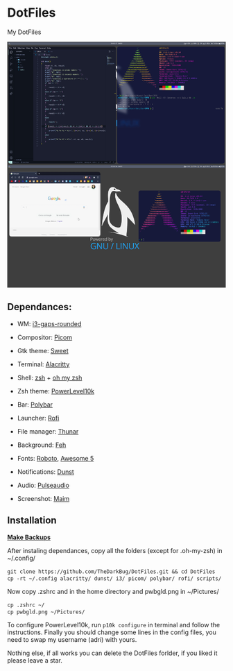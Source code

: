 # DotFiles

My DotFiles

![dotfiles.png](https://github.com/TheDarkBug/DotFiles/blob/main/dotfiles.png)

## Dependances:

- WM: [i3-gaps-rounded](https://aur.archlinux.org/packages/i3-gaps-rounded-git/)

- Compositor: [Picom](https://wiki.archlinux.org/index.php/Picom)

- Gtk theme: [Sweet](https://github.com/EliverLara/Sweet)

- Terminal: [Alacritty](https://wiki.archlinux.org/index.php/Alacritty)

- Shell: [zsh](https://wiki.archlinux.org/index.php/zsh) + [oh my zsh](https://ohmyz.sh/)

- Zsh theme: [PowerLevel10k](https://github.com/romkatv/powerlevel10k)

- Bar: [Polybar](https://wiki.archlinux.org/index.php/Polybar)

- Launcher: [Rofi](https://wiki.archlinux.org/index.php/Rofi)

- File manager: [Thunar](https://wiki.archlinux.org/index.php/Thunar)

- Background: [Feh](https://feh.finalrewind.org/)

- Fonts: [Roboto](https://fonts.google.com/specimen/Roboto), [Awesome 5](https://fontawesome.com/)

- Notifications: [Dunst](https://dunst-project.org/)

- Audio: [Pulseaudio](https://en.wikipedia.org/wiki/PulseAudio)

- Screenshot: [Maim](https://github.com/naelstrof/maim)

## Installation

**<u>Make Backups</u>**

After instaling dependances, copy all the folders (except for .oh-my-zsh) in ~/.config/

```shell
git clone https://github.com/TheDarkBug/DotFiles.git && cd DotFiles
cp -rt ~/.config alacritty/ dunst/ i3/ picom/ polybar/ rofi/ scripts/
```

Now copy .zshrc and in the home directory and pwbgld.png in ~/Pictures/

```shell
cp .zshrc ~/
cp pwbgld.png ~/Pictures/
```

To configure PowerLevel10k, run ```p10k configure``` in terminal and follow the instructions.
Finally you should change some lines in the config files, you need to swap my username (adri) with yours.

Nothing else, if all works you can delete the DotFiles forlder, if you liked it please leave a star.
